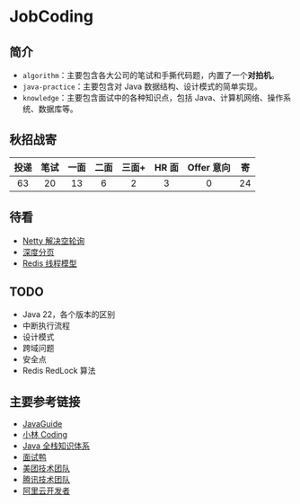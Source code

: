 # JobCoding

## 简介
* `algorithm`：主要包含各大公司的笔试和手撕代码题，内置了一个**对拍机**。
* `java-practice`：主要包含对 Java 数据结构、设计模式的简单实现。
* `knowledge`：主要包含面试中的各种知识点，包括 Java、计算机网络、操作系统、数据库等。

## 秋招战寄
| 投递 | 笔试 | 一面 | 二面 | 三面+ | HR 面 | Offer 意向 | 寄  |
|:--:|:--:|:--:|:--:|:---:|:----:|:--------:|:--:|
| 63 | 20 | 13 | 6  |  2  |  3   |    0     | 24 |

#### 
## 待看
* [Netty 解决空轮询](https://www.cnblogs.com/crazymakercircle/p/15370299.html)
* [深度分页](https://javaguide.cn/high-performance/deep-pagination-optimization.html)
* [Redis 线程模型](https://www.cnblogs.com/mrmirror/p/13587311.html)

## TODO
* Java 22，各个版本的区别
* 中断执行流程
* 设计模式
* 跨域问题
* 安全点
* Redis RedLock 算法

## 主要参考链接
* [JavaGuide](https://javaguide.cn/)
* [小林 Coding](https://xiaolincoding.com/)
* [Java 全栈知识体系](https://www.nenggz.com/)
* [面试鸭](https://www.mianshiya.com/)
* [美团技术团队](https://tech.meituan.com/)
* [腾讯技术团队]()
* [阿里云开发者]()